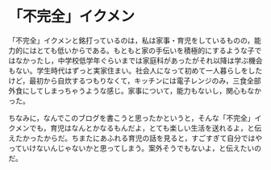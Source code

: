 # 「不完全」イクメン

「不完全」イクメンと銘打っているのは，私は家事・育児をしているものの，能力的にはとても低いからである。もともと家の手伝いを積極的にするような子ではなかったし，中学校低学年ぐらいまでは家庭科があったがそれ以降は学ぶ機会もない。学生時代はずっと実家住まい。社会人になって初めて一人暮らしをしたけど，最初から自炊するつもりなくて，キッチンには電子レンジのみ，三食全部外食にしてしまっちゃうような感じ。家事について，能力もないし，関心もなかった。

ちなみに，なんでこのブログを書こうと思ったかというと，そんな「不完全」イクメンでも，育児はなんとかなるもんだよ，とても楽しい生活を送れるよ，と伝えたかったからだ。ちまたにあふれる育児の話を見ると，すごすぎて自分ではやっていけないんじゃないかと思ってしまう。案外そうでもないよ，と伝えたいのだ。


